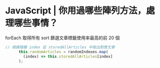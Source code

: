 # JavaScript | 你用過哪些陣列方法，處理哪些事情？
forEach 取得所有
sort 篩選文章標籤使用率最高的前 20 個

```js
// 根據隨機 index 從 storedAllArticles 中取出對應文章
      this.randomArticles = randomIndexes.map(
        (index) => this.storedAllArticles[index]
      );
```